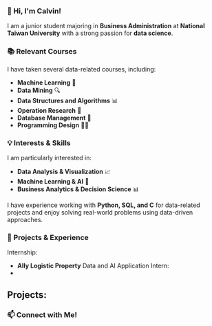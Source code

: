 ### **👋 Hi, I'm Calvin!**  
I am a junior student majoring in **Business Administration** at **National Taiwan University** with a strong passion for **data science**.  

### **📚 Relevant Courses**  
I have taken several data-related courses, including:  
- **Machine Learning** 🧠  
- **Data Mining** 🔍  
- **Data Structures and Algorithms** 📊  
- **Operation Research** 🔬  
- **Database Management** 🦾  
- **Programming Design** 🧑‍💻  

### **💡 Interests & Skills**  
I am particularly interested in:  
- **Data Analysis & Visualization** 📈  
- **Machine Learning & AI** 🤖  
- **Business Analytics & Decision Science** 📊


I have experience working with **Python, SQL, and C** for data-related projects and enjoy solving real-world problems using data-driven approaches.  

### **🚀 Projects & Experience**  
Internship:
- **Ally Logistic Property** Data and AI Application Intern:
- 
Projects:
- 

### **📫 Connect with Me!**  
